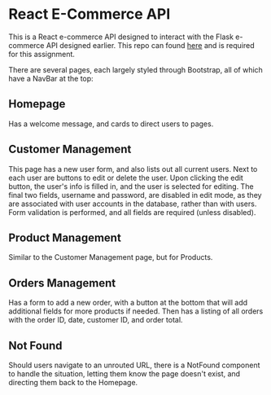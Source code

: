 # React E-Commerce API

This is a React e-commerce API designed to interact with the Flask e-commerce API designed earlier.  This repo can found [here](https://github.com/Schnretzl/e-commerce-api) and is required for this assignment.

There are several pages, each largely styled through Bootstrap, all of which have a NavBar at the top:

## Homepage
Has a welcome message, and cards to direct users to pages.

## Customer Management
This page has a new user form, and also lists out all current users.  Next to each user are buttons to edit or delete the user.  Upon clicking the edit button, the user's info is filled in, and the user is selected for editing.  The final two fields, username and password, are disabled in edit mode, as they are associated with user accounts in the database, rather than with users.  Form validation is performed, and all fields are required (unless disabled).

## Product Management
Similar to the Customer Management page, but for Products.

## Orders Management
Has a form to add a new order, with a button at the bottom that will add additional fields for more products if needed.  Then has a listing of all orders with the order ID, date, customer ID, and order total.

## Not Found
Should users navigate to an unrouted URL, there is a NotFound component to handle the situation, letting them know the page doesn't exist, and directing them back to the Homepage.